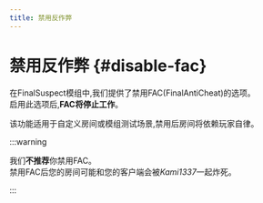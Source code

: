 ```yaml
---
title: 禁用反作弊
---
```

# 禁用反作弊 {#disable-fac}

在FinalSuspect模组中,我们提供了禁用FAC(FinalAntiCheat)的选项。\
启用此选项后,**FAC将停止工作**。

该功能适用于自定义房间或模组测试场景,禁用后房间将依赖玩家自律。

:::warning

我们**不推荐**你禁用FAC。\
禁用FAC后您的房间可能和您的客户端会被*Kami1337*一起炸死。

:::